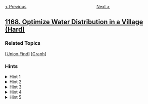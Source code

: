 <!--|This file generated by command(leetcode description); DO NOT EDIT.    |-->
<!--+----------------------------------------------------------------------+-->
<!--|@author    openset <openset.wang@gmail.com>                           |-->
<!--|@link      https://github.com/openset                                 |-->
<!--|@home      https://github.com/tonymontaro/leetcode-hints                        |-->
<!--+----------------------------------------------------------------------+-->

[< Previous](https://github.com/tonymontaro/leetcode-hints/tree/master/problems/minimum-cost-to-connect-sticks "Minimum Cost to Connect Sticks")
　　　　　　　　　　　　　　　　
[Next >](https://github.com/tonymontaro/leetcode-hints/tree/master/problems/invalid-transactions "Invalid Transactions")

## [1168. Optimize Water Distribution in a Village (Hard)](https://leetcode.com/problems/optimize-water-distribution-in-a-village "水资源分配优化")



### Related Topics
  [[Union Find](https://github.com/tonymontaro/leetcode-hints/tree/master/tag/union-find/README.md)]
  [[Graph](https://github.com/tonymontaro/leetcode-hints/tree/master/tag/graph/README.md)]

### Hints
<details>
<summary>Hint 1</summary>
What if we model this problem as a graph problem?
</details>

<details>
<summary>Hint 2</summary>
A house is a node and a pipe is a weighted edge.
</details>

<details>
<summary>Hint 3</summary>
How to represent building wells in the graph model?
</details>

<details>
<summary>Hint 4</summary>
Add a virtual node, connect it to houses with edges weighted by the costs to build wells in these houses.
</details>

<details>
<summary>Hint 5</summary>
The problem is now reduced to a Minimum Spanning Tree problem.
</details>
